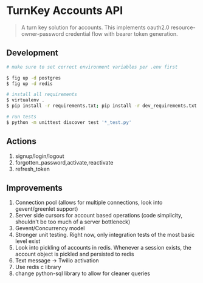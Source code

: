 # TurnKey Accounts API
> A turn key solution for accounts. This implements oauth2.0 resource-owner-password credential flow with bearer token generation.

## Development

~~~ bash
# make sure to set correct environment variables per .env first

$ fig up -d postgres
$ fig up -d redis

# install all requirements
$ virtualenv .
$ pip install -r requirements.txt; pip install -r dev_requirements.txt

# run tests
$ python -m unittest discover test '*_test.py'

~~~

## Actions

1. signup/login/logout
2. forgotten_password,activate,reactivate
3. refresh_token

## Improvements

1. Connection pool (allows for multiple connections, look into gevent/greenlet support)
2. Server side cursors for account based operations (code simplicity, shouldn't be too much of a server bottleneck) 
3. Gevent/Concurrency model
4. Stronger unit testing. Right now, only integration tests of the most basic level exist 
5. Look into pickling of accounts in redis. Whenever a session exists, the account object is pickled and persisted to redis
6. Text message -> Twilio activation
7. Use redis c library
8. change python-sql library to allow for cleaner queries
